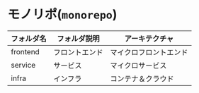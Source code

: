# モノリポ(`monorepo`)

| フォルダ名 | フォルダ説明   | アーキテクチャ         |
| ---------- | -------------- | ---------------------- |
| frontend   | フロントエンド | マイクロフロントエンド |
| service    | サービス       | マイクロサービス       |
| infra      | インフラ       | コンテナ＆クラウド     |

